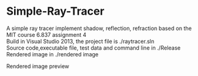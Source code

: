 # Simple-Ray-Tracer

A simple ray tracer implement shadow, reflection, refraction based on the MIT course 6.837 assignment 4  
Build in Visual Studio 2013, the project file is ./raytracer.sln  
Source code,executable file, test data and command line in ./Release  
Rendered image in ./rendered image

Rendered image preview  
<img src="">
